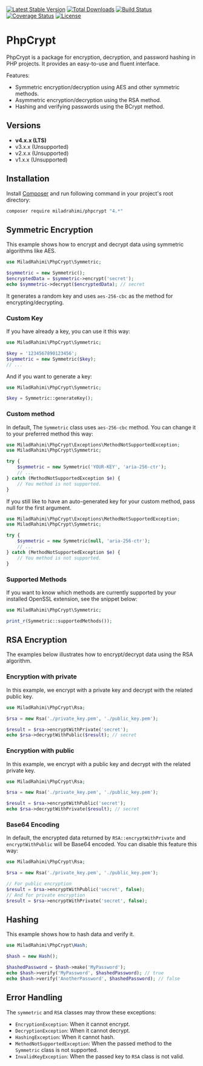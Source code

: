 [![Latest Stable Version](https://poser.pugx.org/miladrahimi/phpcrypt/v/stable)](https://packagist.org/packages/miladrahimi/phpcrypt)
[![Total Downloads](https://poser.pugx.org/miladrahimi/phpcrypt/downloads)](https://packagist.org/packages/miladrahimi/phpcrypt)
[![Build Status](https://travis-ci.org/miladrahimi/phpcrypt.svg?branch=master)](https://travis-ci.org/miladrahimi/phpcrypt)
[![Coverage Status](https://coveralls.io/repos/github/miladrahimi/phpcrypt/badge.svg?branch=master)](https://coveralls.io/github/miladrahimi/phpcrypt?branch=master)
[![License](https://poser.pugx.org/miladrahimi/phpcrypt/license)](https://packagist.org/packages/miladrahimi/phpcrypt)

# PhpCrypt

PhpCrypt is a package for encryption, decryption, and password hashing in PHP projects. It provides an easy-to-use and fluent interface.

Features:
* Symmetric encryption/decryption using AES and other symmetric methods.
* Asymmetric encryption/decryption using the RSA method.
* Hashing and verifying passwords using the BCrypt method.

## Versions

* **v4.x.x (LTS)**
* v3.x.x (Unsupported)
* v2.x.x (Unsupported)
* v1.x.x (Unsupported)

## Installation

Install [Composer](https://getcomposer.org) and run following command in your project's root directory:

```bash
composer require miladrahimi/phpcrypt "4.*"
```

## Symmetric Encryption

This example shows how to encrypt and decrypt data using symmetric algorithms like AES.

```php
use MiladRahimi\PhpCrypt\Symmetric;

$symmetric = new Symmetric();
$encryptedData = $symmetric->encrypt('secret');
echo $symmetric->decrypt($encryptedData); // secret
```

It generates a random key and uses `aes-256-cbc` as the method for encrypting/decrypting.

### Custom Key

If you have already a key, you can use it this way:

```php
use MiladRahimi\PhpCrypt\Symmetric;

$key = '1234567890123456';
$symmetric = new Symmetric($key);
// ...
```

And if you want to generate a key:

```php
use MiladRahimi\PhpCrypt\Symmetric;

$key = Symmetric::generateKey();
```

### Custom method

In default, The `Symmetric` class uses `aes-256-cbc` method. You can change it to your preferred method this way:

```php
use MiladRahimi\PhpCrypt\Exceptions\MethodNotSupportedException;
use MiladRahimi\PhpCrypt\Symmetric;

try {
    $symmetric = new Symmetric('YOUR-KEY', 'aria-256-ctr');
    // ...
} catch (MethodNotSupportedException $e) {
    // You method is not supported.
}
```

If you still like to have an auto-generated key for your custom method, pass null for the first argument.

```php
use MiladRahimi\PhpCrypt\Exceptions\MethodNotSupportedException;
use MiladRahimi\PhpCrypt\Symmetric;

try {
    $symmetric = new Symmetric(null, 'aria-256-ctr');
    // ...
} catch (MethodNotSupportedException $e) {
    // You method is not supported.
}
```

### Supported Methods

If you want to know which methods are currently supported by your installed OpenSSL extension, see the snippet below:

```php
use MiladRahimi\PhpCrypt\Symmetric;

print_r(Symmetric::supportedMethods());
```

## RSA Encryption

The examples below illustrates how to encrypt/decrypt data using the RSA algorithm.

### Encryption with private

In this example, we encrypt with a private key and decrypt with the related public key.

```php
use MiladRahimi\PhpCrypt\Rsa;

$rsa = new Rsa('./private_key.pem', './public_key.pem');

$result = $rsa->encryptWithPrivate('secret');
echo $rsa->decryptWithPublic($result); // secret
```

### Encryption with public

In this example, we encrypt with a public key and decrypt with the related private key.

```php
use MiladRahimi\PhpCrypt\Rsa;

$rsa = new Rsa('./private_key.pem', './public_key.pem');

$result = $rsa->encryptWithPublic('secret');
echo $rsa->decryptWithPrivate($result); // secret
```

### Base64 Encoding

In default, the encrypted data returned by `RSA::encryptWithPrivate` and `encryptWithPublic` will be Base64 encoded. You can disable this feature this way:

```php
use MiladRahimi\PhpCrypt\Rsa;

$rsa = new Rsa('./private_key.pem', './public_key.pem');

// For public encryption
$result = $rsa->encryptWithPublic('secret', false);
// And for private encryption
$result = $rsa->encryptWithPrivate('secret', false);
```

## Hashing

This example shows how to hash data and verify it.

```php
use MiladRahimi\PhpCrypt\Hash;

$hash = new Hash();

$hashedPassword = $hash->make('MyPassword');
echo $hash->verify('MyPassword', $hashedPassword); // true
echo $hash->verify('AnotherPassword', $hashedPassword); // false
```

## Error Handling

The `symmetric` and `RSA` classes may throw these exceptions:

* `EncryptionException`: When it cannot encrypt.
* `DecryptionException`: When it cannot decrypt.
* `HashingException`: When it cannot hash.
* `MethodNotSupportedException`: When the passed method to the `Symmetric` class is not supported.
* `InvalidKeyException`: When the passed key to `RSA` class is not valid.



